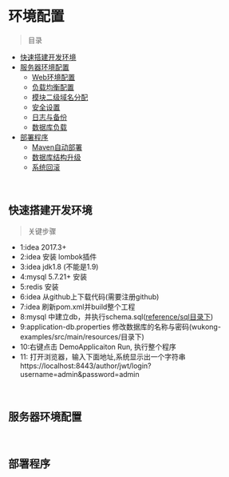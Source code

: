 # 环境配置

> 目录

* [快速搭建开发环境](#快速搭建开发环境)
* [服务器环境配置](#服务器环境配置)
    * [Web环境配置](#Web环境配置)
    * [负载均衡配置](#负载均衡配置)
    * [模块二级域名分配](#模块二级域名分配)
    * [安全设置](#安全设置)
    * [日志与备份](#日志与备份)
    * [数据库负载](#数据库负载)
* [部署程序](#部署程序)
    * [Maven自动部署](#maven自动部署)
    * [数据库结构升级](#数据库结构升级)    
    * [系统回滚](#系统回滚)


<br>

## 快速搭建开发环境
    
> 关键步骤

* 1:idea 2017.3+
* 2:idea 安装 lombok插件
* 3:idea jdk1.8 (不能是1.9)
* 4:mysql 5.7.21+ 安装
* 5:redis 安装
* 6:idea 从github上下载代码(需要注册github)
* 7:idea 刷新pom.xml并build整个工程
* 8:mysql 中建立db，并执行schema.sql([reference/sql目录下](sql/security/schema.sql))
* 9:application-db.properties 修改数据库的名称与密码(wukong-examples/src/main/resources/目录下)
* 10:右键点击 DemoApplicaiton Run, 执行整个程序
* 11: 打开浏览器，输入下面地址,系统显示出一个字符串<br>
      https://localhost:8443/author/jwt/login?username=admin&password=admin
          

 <br>
 
 ## 服务器环境配置
 
 <br>
 
 ## 部署程序
 
 
 
 <br>